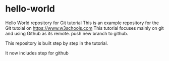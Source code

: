 # hello-world
Hello World repository for Git tutorial
This is an example repository for the Git tutoial on https://www.w3schools.com
This tutorial  focuses mainly on git and using Github as its remote.
push new branch to github.

This repository is built step by step in the tutorial.

It now includes step for github
